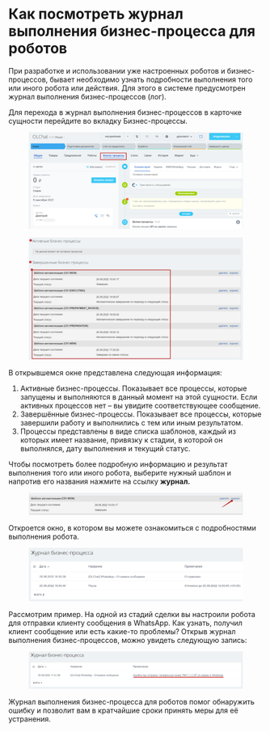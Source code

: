 # Как посмотреть журнал выполнения бизнес-процесса для роботов

При разработке и использовании уже настроенных роботов и бизнес-процессов, бывает необходимо узнать подробности выполнения того или иного робота или действия. Для этого в системе предусмотрен журнал выполнения бизнес-процессов (лог).

Для перехода в журнал выполнения бизнес-процессов в карточке сущности перейдите во вкладку Бизнес-процессы.

<figure><img src="../../.gitbook/assets/image (145).png" alt=""><figcaption></figcaption></figure>

<figure><img src="../../.gitbook/assets/image (78).png" alt=""><figcaption></figcaption></figure>

В открывшемся окне представлена следующая информация:

1. Активные бизнес-процессы. Показывает все процессы, которые запущены и выполняются в данный момент на этой сущности. Если активных процессов нет – вы увидите соответствующее сообщение.
2. Завершённые бизнес-процессы. Показывает все процессы, которые завершили работу и выполнились с тем или иным результатом.
3. Процессы представлены в виде списка шаблонов, каждый из которых имеет название, привязку к стадии, в которой он выполнялся, дату выполнения и текущий статус.

Чтобы посмотреть более подробную информацию и результат выполнения того или иного робота, выберите нужный шаблон и напротив его названия нажмите на ссылку **журнал.**

<figure><img src="../../.gitbook/assets/image (166).png" alt=""><figcaption></figcaption></figure>

Откроется окно, в котором вы можете ознакомиться с подробностями выполнения робота.

<figure><img src="../../.gitbook/assets/image (284).png" alt=""><figcaption></figcaption></figure>

Рассмотрим пример. На одной из стадий сделки вы настроили робота для отправки клиенту сообщения в WhatsApp. Как узнать, получил клиент сообщение или есть какие-то проблемы? Открыв журнал выполнения бизнес-процессов, можно увидеть следующую запись:

<figure><img src="../../.gitbook/assets/image (896).png" alt=""><figcaption></figcaption></figure>

Журнал выполнения бизнес-процесса для роботов помог обнаружить ошибку и позволит вам в кратчайшие сроки принять меры для её устранения.
